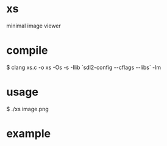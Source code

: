 # xs
minimal image viewer

# compile
$ clang xs.c -o xs -Os -s -Ilib \`sdl2-config --cflags --libs\` -lm

# usage
$ ./xs image.png

# example
